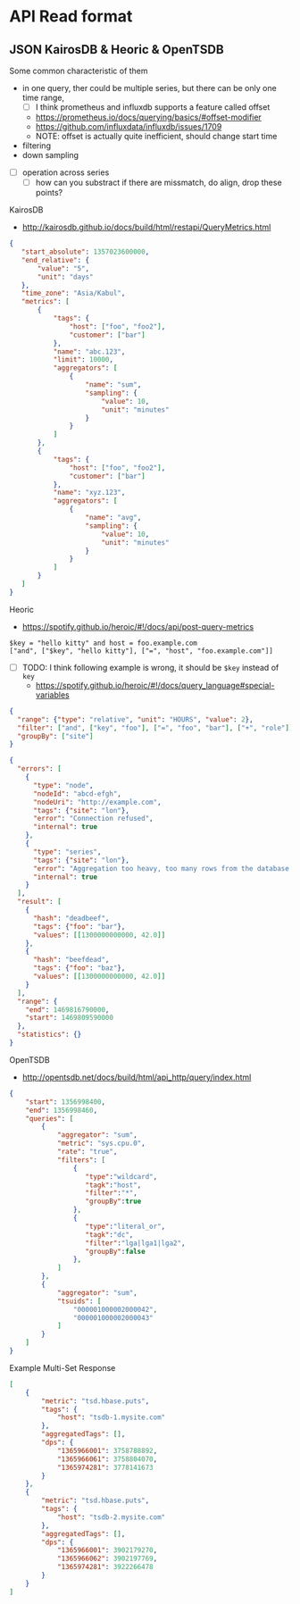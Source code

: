 # API Read format

## JSON KairosDB & Heoric & OpenTSDB

Some common characteristic of them

- in one query, ther could be multiple series, but there can be only one time range,
  - [ ] I think prometheus and influxdb supports a feature called offset
  - https://prometheus.io/docs/querying/basics/#offset-modifier
  - https://github.com/influxdata/influxdb/issues/1709
  - NOTE: offset is actually quite inefficient, should change start time
- filtering
- down sampling
- [ ] operation across series
  - [ ] how can you substract if there are missmatch, do align, drop these points?

KairosDB

- http://kairosdb.github.io/docs/build/html/restapi/QueryMetrics.html

````json
{
   "start_absolute": 1357023600000,
   "end_relative": {
       "value": "5",
       "unit": "days"
   },
   "time_zone": "Asia/Kabul",
   "metrics": [
       {
           "tags": {
               "host": ["foo", "foo2"],
               "customer": ["bar"]
           },
           "name": "abc.123",
           "limit": 10000,
           "aggregators": [
               {
                   "name": "sum",
                   "sampling": {
                       "value": 10,
                       "unit": "minutes"
                   }
               }
           ]
       },
       {
           "tags": {
               "host": ["foo", "foo2"],
               "customer": ["bar"]
           },
           "name": "xyz.123",
           "aggregators": [
               {
                   "name": "avg",
                   "sampling": {
                       "value": 10,
                       "unit": "minutes"
                   }
               }
           ]
       }
   ]
}
````

Heoric

- https://spotify.github.io/heroic/#!/docs/api/post-query-metrics

````
$key = "hello kitty" and host = foo.example.com
["and", ["$key", "hello kitty"], ["=", "host", "foo.example.com"]]
````

- [ ] TODO: I think following example is wrong, it should be `$key` instead of `key`
  - https://spotify.github.io/heroic/#!/docs/query_language#special-variables

````json
{
  "range": {"type": "relative", "unit": "HOURS", "value": 2},
  "filter": ["and", ["key", "foo"], ["=", "foo", "bar"], ["+", "role"]],
  "groupBy": ["site"]
}
````

````json
{
  "errors": [
    {
      "type": "node",
      "nodeId": "abcd-efgh",
      "nodeUri": "http://example.com",
      "tags": {"site": "lon"},
      "error": "Connection refused",
      "internal": true
    },
    {
      "type": "series",
      "tags": {"site": "lon"},
      "error": "Aggregation too heavy, too many rows from the database would have to be fetched to satisfy the request!",
      "internal": true
    }
  ],
  "result": [
    {
      "hash": "deadbeef",
      "tags": {"foo": "bar"},
      "values": [[1300000000000, 42.0]]
    },
    {
      "hash": "beefdead",
      "tags": {"foo": "baz"},
      "values": [[1300000000000, 42.0]]
    }
  ],
  "range": {
    "end": 1469816790000,
    "start": 1469809590000
  },
  "statistics": {}
}
````

OpenTSDB

- http://opentsdb.net/docs/build/html/api_http/query/index.html

````json
{
    "start": 1356998400,
    "end": 1356998460,
    "queries": [
        {
            "aggregator": "sum",
            "metric": "sys.cpu.0",
            "rate": "true",
            "filters": [
                {
                   "type":"wildcard",
                   "tagk":"host",
                   "filter":"*",
                   "groupBy":true
                },
                {
                   "type":"literal_or",
                   "tagk":"dc",
                   "filter":"lga|lga1|lga2",
                   "groupBy":false
                },
            ]
        },
        {
            "aggregator": "sum",
            "tsuids": [
                "000001000002000042",
                "000001000002000043"
            ]
        }
    ]
}
````
Example Multi-Set Response

````json
[
    {
        "metric": "tsd.hbase.puts",
        "tags": {
            "host": "tsdb-1.mysite.com"
        },
        "aggregatedTags": [],
        "dps": {
            "1365966001": 3758788892,
            "1365966061": 3758804070,
            "1365974281": 3778141673
        }
    },
    {
        "metric": "tsd.hbase.puts",
        "tags": {
            "host": "tsdb-2.mysite.com"
        },
        "aggregatedTags": [],
        "dps": {
            "1365966001": 3902179270,
            "1365966062": 3902197769,
            "1365974281": 3922266478
        }
    }
]
````
